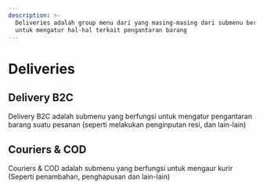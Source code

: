```yaml
---
description: >-
  Deliveries adalah group menu dari yang masing-masing dari submenu berfungsi
  untuk mengatur hal-hal terkait pengantaran barang
---
```


# Deliveries

## Delivery B2C

Delivery B2C adalah submenu yang berfungsi untuk mengatur pengantaran barang suatu pesanan \(seperti melakukan penginputan resi, dan lain-lain\)

## Couriers & COD

Couriers & COD adalah submenu yang berfungsi untuk mengaur kurir \(Seperti penambahan, penghapusan dan lain-lain\)

